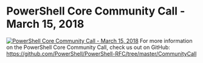 # PowerShell Core Community Call - March 15, 2018

[![PowerShell Core Community Call - March 15, 2018](https://i1.ytimg.com/vi/PqH2qho-HDE/hqdefault.jpg "PowerShell Core Community Call - March 15, 2018")](https://www.youtube.com/watch?v=PqH2qho-HDE)
For more information on the PowerShell Core Community Call, check us out on GitHub: https://github.com/PowerShell/PowerShell-RFC/tree/master/CommunityCall


